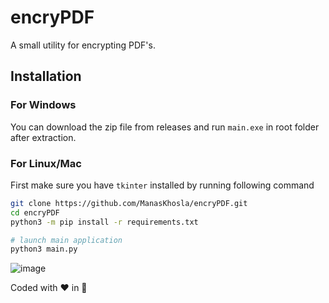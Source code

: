 # encryPDF
A small utility for encrypting PDF's. 

## Installation

### For Windows

You can download the zip file from releases and run ```main.exe``` in root folder after extraction.

### For Linux/Mac

First make sure you have ```tkinter``` installed by running following command

```bash
git clone https://github.com/ManasKhosla/encryPDF.git
cd encryPDF
python3 -m pip install -r requirements.txt

# launch main application
python3 main.py

```

![image](https://user-images.githubusercontent.com/43397881/147959038-bc5e40ae-c354-471c-b409-23f8a165d976.png)



Coded with ❤️ in 🐍
